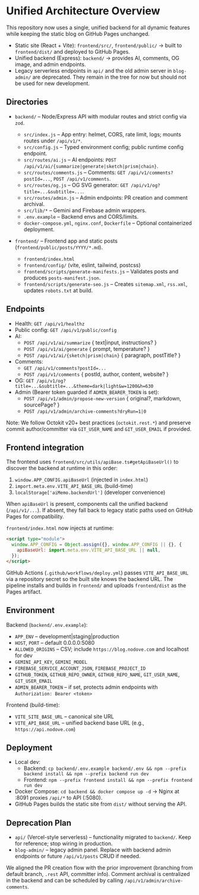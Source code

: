 # Unified Architecture Overview

This repository now uses a single, unified backend for all dynamic features while keeping the static blog on GitHub Pages unchanged.

- Static site (React + Vite): `frontend/src/`, `frontend/public/` → built to `frontend/dist/` and deployed to GitHub Pages.
- Unified backend (Express): `backend/` → provides AI, comments, OG image, and admin endpoints.
- Legacy serverless endpoints in `api/` and the old admin server in `blog-admin/` are deprecated. They remain in the tree for now but should not be used for new development.

## Directories

- `backend/` – Node/Express API with modular routes and strict config via `zod`.
  - `src/index.js` – App entry: helmet, CORS, rate limit, logs; mounts routes under `/api/v1/*`.
  - `src/config.js` – Typed environment config; public runtime config endpoint.
  - `src/routes/ai.js` – AI endpoints: `POST /api/v1/ai/{summarize|generate|sketch|prism|chain}`.
  - `src/routes/comments.js` – Comments: `GET /api/v1/comments?postId=...`, `POST /api/v1/comments`.
  - `src/routes/og.js` – OG SVG generator: `GET /api/v1/og?title=...&subtitle=...`.
  - `src/routes/admin.js` – Admin endpoints: PR creation and comment archival.
  - `src/lib/*` – Gemini and Firebase admin wrappers.
  - `.env.example` – Backend envs and CORS/limits.
  - `docker-compose.yml`, `nginx.conf`, `Dockerfile` – Optional containerized deployment.

- `frontend/` – Frontend app and static posts (`frontend/public/posts/YYYY/*.md`).
  - `frontend/index.html`
  - `frontend/config/` (vite, eslint, tailwind, postcss)
  - `frontend/scripts/generate-manifests.js` – Validates posts and produces `posts-manifest.json`.
  - `frontend/scripts/generate-seo.js` – Creates `sitemap.xml`, `rss.xml`, updates `robots.txt` at build.

## Endpoints

- Health: `GET /api/v1/healthz`
- Public config: `GET /api/v1/public/config`
- AI:
  - `POST /api/v1/ai/summarize` { text|input, instructions? }
  - `POST /api/v1/ai/generate` { prompt, temperature? }
  - `POST /api/v1/ai/{sketch|prism|chain}` { paragraph, postTitle? }
- Comments:
  - `GET /api/v1/comments?postId=...`
  - `POST /api/v1/comments` { postId, author, content, website? }
- OG: `GET /api/v1/og?title=...&subtitle=...&theme=dark|light&w=1200&h=630`
- Admin (Bearer token guarded if `ADMIN_BEARER_TOKEN` is set):
  - `POST /api/v1/admin/propose-new-version` { original?, markdown, sourcePage? }
  - `POST /api/v1/admin/archive-comments?dryRun=1|0`

Note: We follow Octokit v20+ best practices (`octokit.rest.*`) and preserve commit author/committer via `GIT_USER_NAME` and `GIT_USER_EMAIL` if provided.

## Frontend integration

The frontend uses `frontend/src/utils/apiBase.ts#getApiBaseUrl()` to discover the backend at runtime in this order:

1) `window.APP_CONFIG.apiBaseUrl` (injected in `index.html`)
2) `import.meta.env.VITE_API_BASE_URL` (build-time)
3) `localStorage['aiMemo.backendUrl']` (developer convenience)

When `apiBaseUrl` is present, components call the unified backend (`/api/v1/...`). If absent, they fall back to legacy static paths used on GitHub Pages for compatibility.

`frontend/index.html` now injects at runtime:

```html
<script type="module">
  window.APP_CONFIG = Object.assign({}, window.APP_CONFIG || {}, {
    apiBaseUrl: import.meta.env.VITE_API_BASE_URL || null,
  });
</script>
```

GitHub Actions (`.github/workflows/deploy.yml`) passes `VITE_API_BASE_URL` via a repository secret so the built site knows the backend URL. The pipeline installs and builds in `frontend/` and uploads `frontend/dist` as the Pages artifact.

## Environment

Backend (`backend/.env.example`):

- `APP_ENV` – development|staging|production
- `HOST`, `PORT` – default 0.0.0.0:5080
- `ALLOWED_ORIGINS` – CSV; include `https://blog.nodove.com` and localhost for dev
- `GEMINI_API_KEY`, `GEMINI_MODEL`
- `FIREBASE_SERVICE_ACCOUNT_JSON`, `FIREBASE_PROJECT_ID`
- `GITHUB_TOKEN`, `GITHUB_REPO_OWNER`, `GITHUB_REPO_NAME`, `GIT_USER_NAME`, `GIT_USER_EMAIL`
- `ADMIN_BEARER_TOKEN` – if set, protects admin endpoints with `Authorization: Bearer <token>`

Frontend (build-time):

- `VITE_SITE_BASE_URL` – canonical site URL
- `VITE_API_BASE_URL` – unified backend base URL (e.g., `https://api.nodove.com`)

## Deployment

- Local dev:
  - Backend: `cp backend/.env.example backend/.env && npm --prefix backend install && npm --prefix backend run dev`
  - Frontend: `npm --prefix frontend install && npm --prefix frontend run dev`
- Docker Compose: `cd backend && docker compose up -d` → Nginx at :8091 proxies `/api/*` to API (:5080).
- GitHub Pages builds the static site from `dist/` without serving the API.

## Deprecation Plan

- `api/` (Vercel-style serverless) – functionality migrated to `backend/`. Keep for reference; stop wiring in production.
- `blog-admin/` – legacy admin panel. Replace with backend admin endpoints or future `/api/v1/posts` CRUD if needed.

We aligned the PR creation flow with the prior improvement (branching from default branch, `.rest` API, committer info). Comment archival is centralized in the backend and can be scheduled by calling `/api/v1/admin/archive-comments`.
